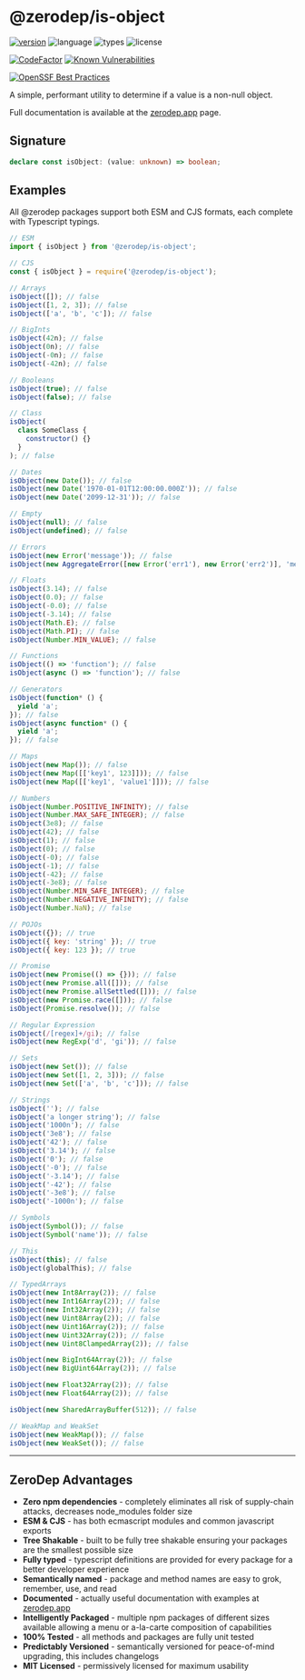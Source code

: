 # @zerodep/is-object

[![version](https://img.shields.io/npm/v/@zerodep/is-object?style=flat-square&color=blue)](https://www.npmjs.com/package/@zerodep/is-object)
![language](https://img.shields.io/badge/typescript-100%25-blue?style=flat-square)
![types](https://img.shields.io/badge/types-included-blue?style=flat-square)
![license](https://img.shields.io/github/license/cdepage/zerodep?color=blue&style=flat-square)

[![CodeFactor](https://www.codefactor.io/repository/github/cdepage/zerodep/badge)](https://www.codefactor.io/repository/github/cdepage/zerodep)
[![Known Vulnerabilities](https://snyk.io/test/github/cdepage/zerodep/badge.svg)](https://snyk.io/test/github/cdepage/zerodep)

[![OpenSSF Best Practices](https://www.bestpractices.dev/projects/9225/badge)](https://www.bestpractices.dev/projects/9225)

A simple, performant utility to determine if a value is a non-null object.

Full documentation is available at the [zerodep.app](http://zerodep.app/#/is/object) page.

## Signature

```typescript
declare const isObject: (value: unknown) => boolean;
```

## Examples

All @zerodep packages support both ESM and CJS formats, each complete with Typescript typings.

```javascript
// ESM
import { isObject } from '@zerodep/is-object';

// CJS
const { isObject } = require('@zerodep/is-object');
```

```javascript
// Arrays
isObject([]); // false
isObject([1, 2, 3]); // false
isObject(['a', 'b', 'c']); // false

// BigInts
isObject(42n); // false
isObject(0n); // false
isObject(-0n); // false
isObject(-42n); // false

// Booleans
isObject(true); // false
isObject(false); // false

// Class
isObject(
  class SomeClass {
    constructor() {}
  }
); // false

// Dates
isObject(new Date()); // false
isObject(new Date('1970-01-01T12:00:00.000Z')); // false
isObject(new Date('2099-12-31')); // false

// Empty
isObject(null); // false
isObject(undefined); // false

// Errors
isObject(new Error('message')); // false
isObject(new AggregateError([new Error('err1'), new Error('err2')], 'message')); // false

// Floats
isObject(3.14); // false
isObject(0.0); // false
isObject(-0.0); // false
isObject(-3.14); // false
isObject(Math.E); // false
isObject(Math.PI); // false
isObject(Number.MIN_VALUE); // false

// Functions
isObject(() => 'function'); // false
isObject(async () => 'function'); // false

// Generators
isObject(function* () {
  yield 'a';
}); // false
isObject(async function* () {
  yield 'a';
}); // false

// Maps
isObject(new Map()); // false
isObject(new Map([['key1', 123]])); // false
isObject(new Map([['key1', 'value1']])); // false

// Numbers
isObject(Number.POSITIVE_INFINITY); // false
isObject(Number.MAX_SAFE_INTEGER); // false
isObject(3e8); // false
isObject(42); // false
isObject(1); // false
isObject(0); // false
isObject(-0); // false
isObject(-1); // false
isObject(-42); // false
isObject(-3e8); // false
isObject(Number.MIN_SAFE_INTEGER); // false
isObject(Number.NEGATIVE_INFINITY); // false
isObject(Number.NaN); // false

// POJOs
isObject({}); // true
isObject({ key: 'string' }); // true
isObject({ key: 123 }); // true

// Promise
isObject(new Promise(() => {})); // false
isObject(new Promise.all([])); // false
isObject(new Promise.allSettled([])); // false
isObject(new Promise.race([])); // false
isObject(Promise.resolve()); // false

// Regular Expression
isObject(/[regex]+/gi); // false
isObject(new RegExp('d', 'gi')); // false

// Sets
isObject(new Set()); // false
isObject(new Set([1, 2, 3])); // false
isObject(new Set(['a', 'b', 'c'])); // false

// Strings
isObject(''); // false
isObject('a longer string'); // false
isObject('1000n'); // false
isObject('3e8'); // false
isObject('42'); // false
isObject('3.14'); // false
isObject('0'); // false
isObject('-0'); // false
isObject('-3.14'); // false
isObject('-42'); // false
isObject('-3e8'); // false
isObject('-1000n'); // false

// Symbols
isObject(Symbol()); // false
isObject(Symbol('name')); // false

// This
isObject(this); // false
isObject(globalThis); // false

// TypedArrays
isObject(new Int8Array(2)); // false
isObject(new Int16Array(2)); // false
isObject(new Int32Array(2)); // false
isObject(new Uint8Array(2)); // false
isObject(new Uint16Array(2)); // false
isObject(new Uint32Array(2)); // false
isObject(new Uint8ClampedArray(2)); // false

isObject(new BigInt64Array(2)); // false
isObject(new BigUint64Array(2)); // false

isObject(new Float32Array(2)); // false
isObject(new Float64Array(2)); // false

isObject(new SharedArrayBuffer(512)); // false

// WeakMap and WeakSet
isObject(new WeakMap()); // false
isObject(new WeakSet()); // false
```

---

## ZeroDep Advantages

- **Zero npm dependencies** - completely eliminates all risk of supply-chain attacks, decreases node_modules folder size
- **ESM & CJS** - has both ecmascript modules and common javascript exports
- **Tree Shakable** - built to be fully tree shakable ensuring your packages are the smallest possible size
- **Fully typed** - typescript definitions are provided for every package for a better developer experience
- **Semantically named** - package and method names are easy to grok, remember, use, and read
- **Documented** - actually useful documentation with examples at [zerodep.app](https://zerodep.app)
- **Intelligently Packaged** - multiple npm packages of different sizes available allowing a menu or a-la-carte composition of capabilities
- **100% Tested** - all methods and packages are fully unit tested
- **Predictably Versioned** - semantically versioned for peace-of-mind upgrading, this includes changelogs
- **MIT Licensed** - permissively licensed for maximum usability
